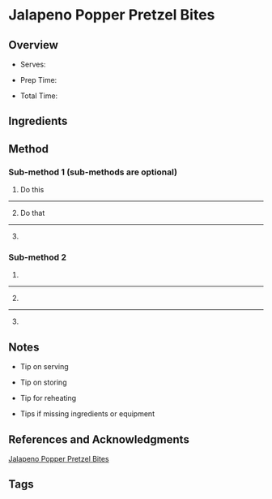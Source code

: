 # Jalapeno Popper Pretzel Bites

## Overview

- Serves:

- Prep Time:

- Total Time:

## Ingredients



## Method

### Sub-method 1 (sub-methods are optional)

1. Do this
---
2. Do that
---
3.

### Sub-method 2

1.
---
2.
---
3.

## Notes

- Tip on serving

- Tip on storing

- Tip for reheating

- Tips if missing ingredients or equipment

## References and Acknowledgments

[Jalapeno Popper Pretzel Bites](https://www.reddit.com/r/GifRecipes/comments/etggad/jalapeno_popper_pretzel_bites_an_oldie_but_goodie/)

## Tags


